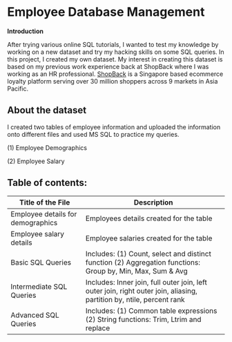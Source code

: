 # Employee Database Management
**Introduction**

After trying various online SQL tutorials, I wanted to test my knowledge by working on a new dataset and try my hacking skills on some SQL queries. In this project, I created my own dataset. My interest in creating this dataset is based on my previous work experience back at ShopBack where I was working as an HR professional. [ShopBack](https://www.shopback.sg/) is a Singapore based ecommerce loyalty platform serving over 30 million shoppers across 9 markets in Asia Pacific.  

## **About the dataset** 


I created two tables of employee information and uploaded the information onto different files and used MS SQL to practice my queries.

(1) Employee Demographics

(2) Employee Salary



## Table of contents:
| Title of the File | Description |
|--- | --- |
|Employee details for demographics| Employees details created for the table
|Employee salary details| Employee salaries created for the table
|Basic SQL Queries| Includes: (1) Count, select and distinct function (2) Aggregation functions: Group by, Min, Max, Sum & Avg |    
|Intermediate SQL Queries| Includes: Inner join, full outer join, left outer join, right outer join, aliasing, partition by, ntile, percent rank |
|Advanced SQL Queries | Includes: (1) Common table expressions (2) String functions: Trim, Ltrim and replace|


